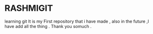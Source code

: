 # RASHMIGIT
learning git
It is my First repository that i have made , also in the future  ,I have add all the thing . Thank you somuch .
